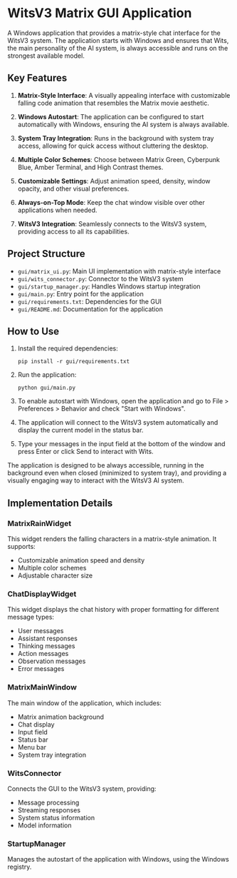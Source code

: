 ﻿# WitsV3 Matrix GUI Application

A Windows application that provides a matrix-style chat interface for the WitsV3 system. The application starts with Windows and ensures that Wits, the main personality of the AI system, is always accessible and runs on the strongest available model.

## Key Features

1. **Matrix-Style Interface**: A visually appealing interface with customizable falling code animation that resembles the Matrix movie aesthetic.

2. **Windows Autostart**: The application can be configured to start automatically with Windows, ensuring the AI system is always available.

3. **System Tray Integration**: Runs in the background with system tray access, allowing for quick access without cluttering the desktop.

4. **Multiple Color Schemes**: Choose between Matrix Green, Cyberpunk Blue, Amber Terminal, and High Contrast themes.

5. **Customizable Settings**: Adjust animation speed, density, window opacity, and other visual preferences.

6. **Always-on-Top Mode**: Keep the chat window visible over other applications when needed.

7. **WitsV3 Integration**: Seamlessly connects to the WitsV3 system, providing access to all its capabilities.

## Project Structure

- `gui/matrix_ui.py`: Main UI implementation with matrix-style interface
- `gui/wits_connector.py`: Connector to the WitsV3 system
- `gui/startup_manager.py`: Handles Windows startup integration
- `gui/main.py`: Entry point for the application
- `gui/requirements.txt`: Dependencies for the GUI
- `gui/README.md`: Documentation for the application

## How to Use

1. Install the required dependencies:
   ```
   pip install -r gui/requirements.txt
   ```

2. Run the application:
   ```
   python gui/main.py
   ```

3. To enable autostart with Windows, open the application and go to File > Preferences > Behavior and check "Start with Windows".

4. The application will connect to the WitsV3 system automatically and display the current model in the status bar.

5. Type your messages in the input field at the bottom of the window and press Enter or click Send to interact with Wits.

The application is designed to be always accessible, running in the background even when closed (minimized to system tray), and providing a visually engaging way to interact with the WitsV3 AI system.

## Implementation Details

### MatrixRainWidget

This widget renders the falling characters in a matrix-style animation. It supports:
- Customizable animation speed and density
- Multiple color schemes
- Adjustable character size

### ChatDisplayWidget

This widget displays the chat history with proper formatting for different message types:
- User messages
- Assistant responses
- Thinking messages
- Action messages
- Observation messages
- Error messages

### MatrixMainWindow

The main window of the application, which includes:
- Matrix animation background
- Chat display
- Input field
- Status bar
- Menu bar
- System tray integration

### WitsConnector

Connects the GUI to the WitsV3 system, providing:
- Message processing
- Streaming responses
- System status information
- Model information

### StartupManager

Manages the autostart of the application with Windows, using the Windows registry.

